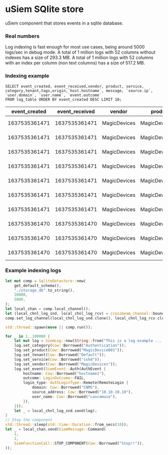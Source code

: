 # uSiem SQlite store
uSiem component that stores events in a sqlite database.



### Real numbers

Log indexing is fast enough for most use cases, being around 5000 logs/sec in debug mode.
A total of 1 million logs with 52 columns without indexes has a size of 293.3 MB.
A total of 1 million logs with 52 columns with an index per column (non text columns) has a size of 517.2 MB.

### Indexing example

```
SELECT event_created, event_received,vendor, product, service, category,tenant,tags,origin,`host.hostname`, message, `source.ip`, `user.domain`, `user.name`, `event.outcome`
FROM log_table ORDER BY event_created DESC LIMIT 10;
```

|event_created|event_received|vendor      |product       |service|category      |tenant |tags|origin |host.hostname|message                                                                                                  |source.ip  |user.domain|user.name|event.outcome|
|-------------|--------------|------------|--------------|-------|--------------|-------|----|-------|-------------|---------------------------------------------------------------------------------------------------------|-----------|-----------|---------|-------------|
|1637535361471|1637535361471 |MagicDevices|MagicDevice001|sshd   |Authentication|Default|{}  |0.0.0.0|hostname1    |This is a log example ..............111111111111111111111111222222222222222222222223333333333333333333333|10.10.10.10|CNMS       |cancamusa|FAIL         |
|1637535361471|1637535361471 |MagicDevices|MagicDevice001|sshd   |Authentication|Default|{}  |0.0.0.0|hostname1    |This is a log example ..............111111111111111111111111222222222222222222222223333333333333333333333|10.10.10.10|CNMS       |cancamusa|FAIL         |
|1637535361471|1637535361471 |MagicDevices|MagicDevice001|sshd   |Authentication|Default|{}  |0.0.0.0|hostname1    |This is a log example ..............111111111111111111111111222222222222222222222223333333333333333333333|10.10.10.10|CNMS       |cancamusa|FAIL         |
|1637535361471|1637535361471 |MagicDevices|MagicDevice001|sshd   |Authentication|Default|{}  |0.0.0.0|hostname1    |This is a log example ..............111111111111111111111111222222222222222222222223333333333333333333333|10.10.10.10|CNMS       |cancamusa|FAIL         |
|1637535361471|1637535361471 |MagicDevices|MagicDevice001|sshd   |Authentication|Default|{}  |0.0.0.0|hostname1    |This is a log example ..............111111111111111111111111222222222222222222222223333333333333333333333|10.10.10.10|CNMS       |cancamusa|FAIL         |
|1637535361471|1637535361471 |MagicDevices|MagicDevice001|sshd   |Authentication|Default|{}  |0.0.0.0|hostname1    |This is a log example ..............111111111111111111111111222222222222222222222223333333333333333333333|10.10.10.10|CNMS       |cancamusa|FAIL         |
|1637535361471|1637535361471 |MagicDevices|MagicDevice001|sshd   |Authentication|Default|{}  |0.0.0.0|hostname1    |This is a log example ..............111111111111111111111111222222222222222222222223333333333333333333333|10.10.10.10|CNMS       |cancamusa|FAIL         |
|1637535361470|1637535361470 |MagicDevices|MagicDevice001|sshd   |Authentication|Default|{}  |0.0.0.0|hostname1    |This is a log example ..............111111111111111111111111222222222222222222222223333333333333333333333|10.10.10.10|CNMS       |cancamusa|FAIL         |
|1637535361470|1637535361470 |MagicDevices|MagicDevice001|sshd   |Authentication|Default|{}  |0.0.0.0|hostname1    |This is a log example ..............111111111111111111111111222222222222222222222223333333333333333333333|10.10.10.10|CNMS       |cancamusa|FAIL         |
|1637535361470|1637535361470 |MagicDevices|MagicDevice001|sshd   |Authentication|Default|{}  |0.0.0.0|hostname1    |This is a log example ..............111111111111111111111111222222222222222222222223333333333333333333333|10.10.10.10|CNMS       |cancamusa|FAIL         |


### Example indexing logs

```rust
let mut comp = SqliteDatastore::new(
    get_default_schema(),
    "./storage_db".to_string(),
    20000,
    5000,
);
let local_chan = comp.local_channel();
let (local_chnl_log_snd, local_chnl_log_rcv) = crossbeam_channel::bounded(1000);
comp.set_log_channel(local_chnl_log_snd.clone(), local_chnl_log_rcv.clone());

std::thread::spawn(move || comp.run());

for _ in 1..100000 {
    let mut log = SiemLog::new(String::from("This is a log example ..............111111111111111111111111222222222222222222222223333333333333333333333"), chrono::Utc::now().timestamp_millis(), SiemIp::V4(0));
    log.set_category(Cow::Borrowed("Authentication"));
    log.set_product(Cow::Borrowed("MagicDevice001"));
    log.set_tenant(Cow::Borrowed("Default"));
    log.set_service(Cow::Borrowed("sshd"));
    log.set_vendor(Cow::Borrowed("MagicDevices"));
    log.set_event(SiemEvent::Auth(AuthEvent {
        hostname: Cow::Borrowed("hostname1"),
        outcome: LoginOutcome::FAIL,
        login_type: AuthLoginType::Remote(RemoteLogin {
            domain: Cow::Borrowed("CNMS"),
            source_address: Cow::Borrowed("10.10.10.10"),
            user_name: Cow::Borrowed("cancamusa"),
        }),
    }));
    let _ = local_chnl_log_snd.send(log);
}
// Stop the component
std::thread::sleep(std::time::Duration::from_secs(10));
let _ = local_chan.send(SiemMessage::Command(
    1,
    1,
    SiemFunctionCall::STOP_COMPONENT(Cow::Borrowed("Stop!!")),
));
```